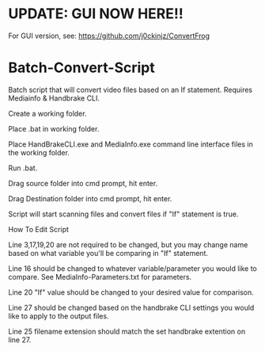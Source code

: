 # UPDATE: GUI NOW HERE!!
For GUI version, see: https://github.com/j0ckinjz/ConvertFrog

# Batch-Convert-Script
Batch script that will convert video files based on an If statement. Requires Mediainfo &amp; Handbrake CLI.

Create a working folder.

Place .bat in working folder.

Place HandBrakeCLI.exe and MediaInfo.exe command line interface files in the working folder.

Run .bat.

Drag source folder into cmd prompt, hit enter.

Drag Destination folder into cmd prompt, hit enter.

Script will start scanning files and convert files if "If" statement is true.


How To Edit Script

Line 3,17,19,20 are not required to be changed, but you may change name based on what variable you'll be comparing in "If" statement.

Line 16 should be changed to whatever variable/parameter you would like to compare. See MediaInfo-Parameters.txt for parameters.

Line 20 "If" value should be changed to your desired value for comparison.

Line 27 should be changed based on the handbrake CLI settings you would like to apply to the output files.

Line 25 filename extension should match the set handbrake extention on line 27.
